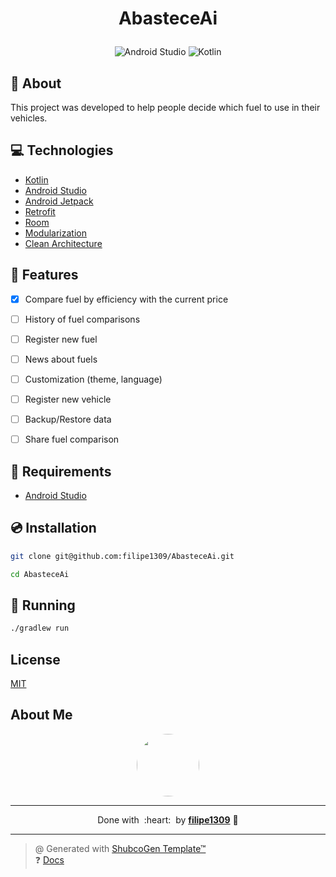 # <p align="center">AbasteceAi</p>

<p align="center">
    <img src="https://img.shields.io/badge/Tools-Android_Studio-informational?style=flat-square&logo=AndroidStudio&color=3DDC84" alt="Android Studio" />
    <img src="https://img.shields.io/badge/Code-Kotlin-informational?style=flat-square&logo=kotlin&color=7F52FF" alt="Kotlin" />
</p>

## 💬 About

This project was developed to help people decide which fuel to use in their vehicles.

## :computer: Technologies

- [Kotlin](https://kotlinlang.org/)
- [Android Studio](https://developer.android.com/studio)
- [Android Jetpack](https://developer.android.com/jetpack)
- [Retrofit](https://square.github.io/retrofit/)
- [Room](https://developer.android.com/topic/libraries/architecture/room)
- [Modularization](https://jeroenmols.com/blog/2019/04/02/modularizationexample/)
- [Clean Architecture](https://blog.cleancoder.com/uncle-bob/2012/08/13/the-clean-architecture.html)


## :rocket: Features

- [x] Compare fuel by efficiency with the current price
- [ ] History of fuel comparisons
- [ ] Register new fuel
- [ ] News about fuels
- [ ] Customization (theme, language)
- [ ] Register new vehicle
- [ ] Backup/Restore data
- [ ] Share fuel comparison


## :scroll: Requirements

- [Android Studio](https://developer.android.com/studio)

## :cd: Installation

```sh
git clone git@github.com:filipe1309/AbasteceAi.git
```

```sh
cd AbasteceAi
```

## :runner: Running

```sh
./gradlew run
```

<!-- ## :white_check_mark: Tests

After up the container:

```sh
docker-compose exec -t {{ CONTAINER_SERVICE_NAME }} ./vendor/bin/phpunit
```

## Contributing

Pull requests are welcome. For major changes, please open an issue first to discuss what you would like to change.

Please make sure to update tests as appropriate. -->

## License

[MIT](https://choosealicense.com/licenses/mit/)

## About Me

<p align="center">
    <a style="font-weight: bold" href="https://github.com/filipe1309/">
    <img style="border-radius:50%" width="100px;" src="https://github.com/filipe1309.png"/>
    </a>
</p>

---

<p align="center">
    Done with&nbsp;&nbsp;:heart:&nbsp;&nbsp;by <a style="font-weight: bold" href="https://github.com/filipe1309/">filipe1309</a> 🖖
</p>

---

> @ Generated with [ShubcoGen Template™](https://github.com/filipe1309/shubcogen-template)  
> ❓ [Docs](./.shub/README.md)
